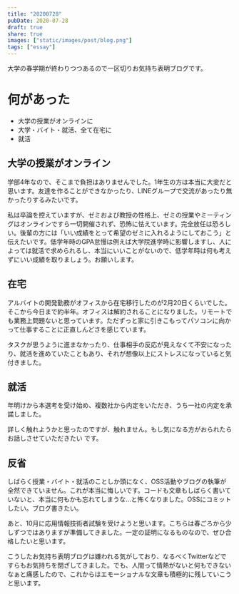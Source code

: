 ```yaml
---
title: "20200728"
pubDate: 2020-07-28
draft: true
share: true
images: ["static/images/post/blog.png"]
tags: ["essay"]
---
```


大学の春学期が終わりつつあるので一区切りお気持ち表明ブログです。

# 何があった

- 大学の授業がオンラインに
- 大学・バイト・就活、全て在宅に
- 就活

<!--more-->

## 大学の授業がオンライン

学部4年なので、そこまで負担はありませんでした。1年生の方は本当に大変だと思います。友達を作ることができなかったり、LINEグループで交流があったり無かったりするみたいです。

私は卒論を控えていますが、ゼミおよび教授の性格上、ゼミの授業やミーティングはオンラインですら一切開催されず、恐怖に怯えています。完全放任は恐ろしい。後輩の方には「いい成績をとって希望のゼミに入れるようにしておこう」と伝えたいです。低学年時のGPA怠慢は例えば大学院進学時に影響しますし、人によっては就活で求められるし、本当にいいことがないので、低学年時は何も考えずにいい成績を取りましょう。お願いします。

## 在宅

アルバイトの開発勤務がオフィスから在宅移行したのが2月20日くらいでした。そこから今日まで約半年。オフィスは解約されることになりました。リモートでも業務上問題ないと思っています。ただずっと家に引きこもってパソコンに向かって仕事することに正直しんどさを感じています。

タスクが思うように進まなかったり、仕事相手の反応が見えなくて不安になったり、就活を進めていたこともあり、それが想像以上にストレスになっていると気付きました。

## 就活

年明けから本選考を受け始め、複数社から内定をいただき、うち一社の内定を承諾しました。

詳しく触れようかと思ったのですが、触れません。もし気になる方がおられたらお話しさせていただきたい
です。

## 反省

しばらく授業・バイト・就活のことしか頭になく、OSS活動やブログの執筆が全然できていません。これが本当に悔しいです。コードも文章もしばらく書いていないと、本当に何もかも忘れてしまうな…と怖くなりました。OSSにコミットしたい。ブログ書きたい。

あと、10月に応用情報技術者試験を受けようと思います。こちらは春ごろから少しずつではありますが準備してきました。一定の証明になるものなので、ぜひ合格したいと思います。

こうしたお気持ち表明ブログは嫌われる気がしており、なるべくTwitterなどですらもお気持ちを閉ざしてきました。でも、人間って情熱がないと何もできないなぁと痛感したので、これからはエモーショナルな文章も積極的に残していこうと思います。
